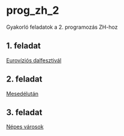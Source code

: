 # prog_zh_2
Gyakorló feladatok a 2. programozás ZH-hoz

## 1. feladat
[Eurovíziós dalfesztivál](https://progcont.hu/progcont/100363/?pid=201562) 

## 2. feladat
[Mesedélután](https://progcont.hu/progcont/100362/?pid=201561) 

## 3. feladat
[Népes városok](https://progcont.hu/progcont/100363/?pid=201565) 
